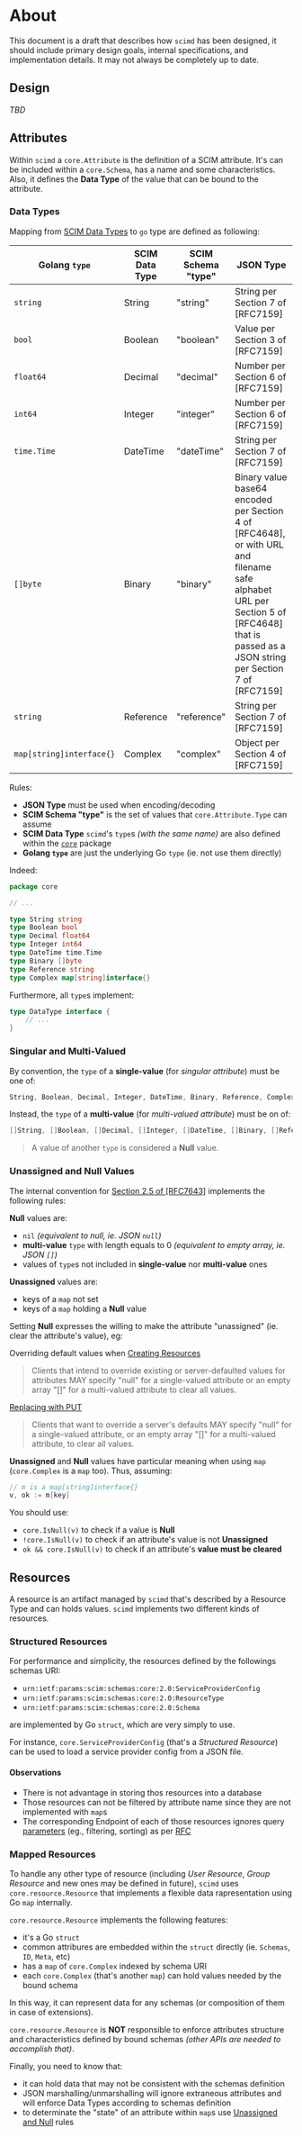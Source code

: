 # About

This document is a draft that describes how `scimd` has been designed, 
it should include primary design goals, internal specifications, and implementation details. 
It may not always be completely up to date.

## Design

*TBD*

## Attributes

Within `scimd` a `core.Attribute` is the definition of a SCIM attribute. It's can be included within a `core.Schema`, has a name and some characteristics.
Also, it defines the **Data Type** of the value that can be bound to the attribute.

### Data Types

Mapping from [SCIM Data Types](https://tools.ietf.org/html/rfc7643#section-2.3) to `go` type are defined as following:

Golang `type` 	| SCIM Data Type 	|  SCIM Schema "type" 	| JSON Type 	|
|----------------	|---------------------	|-------------	|-------------	|
`string`   | String    | "string"    | String per Section 7 of [RFC7159]       |
`bool`   | Boolean   | "boolean"   | Value per Section 3 of [RFC7159]        |
`float64`   | Decimal   | "decimal"   | Number per Section 6 of [RFC7159]       |
`int64`   | Integer   | "integer"   | Number per Section 6 of [RFC7159]       |
`time.Time`   | DateTime  | "dateTime"  | String per Section 7 of [RFC7159]       |
`[]byte`   | Binary    | "binary"    | Binary value base64 encoded per Section 4 of [RFC4648], or with URL and filename safe alphabet URL per Section 5 of [RFC4648] that is passed as a JSON string per Section 7 of [RFC7159]       |
`string`   | Reference | "reference" | String per Section 7 of [RFC7159]       |
`map[string]interface{}`   | Complex   | "complex"   | Object per Section 4 of [RFC7159]       |

Rules: 
* **JSON Type** must be used when encoding/decoding
* **SCIM Schema "type"** is the set of values that `core.Attribute.Type` can assume
* **SCIM Data Type** `scimd`'s `type`s *(with the same name)* are also defined within the [`core`](../schemas/core/data_type.go) package
* **Golang `type`** are just the underlying Go `type` (ie. not use them directly)

Indeed:
```go
package core

// ...

type String string
type Boolean bool
type Decimal float64
type Integer int64
type DateTime time.Time
type Binary []byte
type Reference string
type Complex map[string]interface{}
```

Furthermore, all `type`s implement:
```go 
type DataType interface {
    // ...
}
```

### Singular and Multi-Valued

By convention, the `type` of a **single-value** (for *singular attribute*) must be one of:
```go
String, Boolean, Decimal, Integer, DateTime, Binary, Reference, Complex
```
Instead, the `type` of a **multi-value** (for *multi-valued attribute*) must be on of:
```go
[]String, []Boolean, []Decimal, []Integer, []DateTime, []Binary, []Reference, []Complex
```

> A value of another `type` is considered a **Null** value.

### Unassigned and Null Values

The internal convention for [Section 2.5 of [RFC7643]](https://tools.ietf.org/html/rfc7643#section-2.5) implements the following rules:

**Null** values are:
* `nil` *(equivalent to null, ie. JSON `null`)*
* **multi-value** `type` with length equals to 0 *(equivalent to empty array, ie. JSON `[]`)*
* values of `type`s not included in **single-value** nor **multi-value** ones

**Unassigned** values are:
* keys of a `map` not set
* keys of a `map` holding a **Null** value

Setting **Null** expresses the willing to make the attribute "unassigned" (ie. clear the attribute's value), eg:

Overriding default values when [Creating Resources](https://tools.ietf.org/html/rfc7644#section-3.3)
> Clients that intend to override existing or server-defaulted values for attributes MAY specify "null" for a single-valued attribute or an empty array "[]" for a multi-valued attribute to clear all values.

[Replacing with PUT](https://tools.ietf.org/html/rfc7644#section-3.5.1)
> Clients that want to override a server's defaults MAY specify "null" for a single-valued attribute, or an empty array "[]" for a multi-valued attribute, to clear all values.

**Unassigned** and **Null** values have particular meaning when using `map` (`core.Complex` is a `map` too). Thus, assuming:
```go
// m is a map[string]interface{}
v, ok := m[key]
```

You should use:

* `core.IsNull(v)` to check if a value is **Null**
* `!core.IsNull(v)` to check if an attribute's value is not **Unassigned**
* `ok && core.IsNull(v)` to check if an attribute's **value must be cleared**


## Resources

A resource is an artifact managed by `scimd` that's described by a Resource Type and can holds values. 
`scimd` implements two different kinds of resources.

### Structured Resources

For performance and simplicity, the resources defined by the followings schemas URI:

* `urn:ietf:params:scim:schemas:core:2.0:ServiceProviderConfig`
* `urn:ietf:params:scim:schemas:core:2.0:ResourceType`
* `urn:ietf:params:scim:schemas:core:2.0:Schema`

are implemented by Go `struct`, which are very simply to use.

For instance, `core.ServiceProviderConfig` (that's a *Structured Resource*) can be used to load a service provider config from a JSON file.

#### Observations

* There is not advantage in storing thos resources into a database
* Those resources can not be filtered by attribute name since they are not implemented with `map`s
* The corresponding Endpoint of each of those resources ignores query [parameters](https://tools.ietf.org/html/rfc7644#section-3.4.2) (eg., filtering, sorting) as per [RFC](https://tools.ietf.org/html/rfc7644#section-4)

### Mapped Resources

To handle any other type of resource (including *User Resource*, *Group Resource* and new ones may be defined in future), 
`scimd` uses `core.resource.Resource` that implements a flexible data rapresentation using Go `map` internally.

`core.resource.Resource` implements the following features:

* it's a Go `struct` 
* common attribures are embedded within the `struct` directly (ie. `Schemas`, `ID`, `Meta`, etc)
* has a `map` of `core.Complex` indexed by schema URI
* each `core.Complex` (that's another `map`) can hold values needed by the bound schema

In this way, it can represent data for any schemas (or composition of them in case of extensions).

`core.resource.Resource` is **NOT** responsible to enforce attributes structure and characteristics defined by bound schemas *(other APIs are needed to accomplish that)*.

Finally, you need to know that:
* it can hold data that may not be consistent with the schemas definition
* JSON marshalling/unmarshalling will ignore extraneous attributes and will enforce Data Types according to schemas definition
* to determinate the "state" of an attribute within `map`s use [Unassigned and Null](#unassigned-and-null-values) rules
